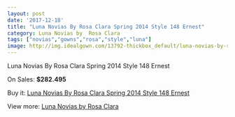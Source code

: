```yaml
---
layout: post
date: '2017-12-18'
title: "Luna Novias By Rosa Clara Spring 2014 Style 148 Ernest"
category: Luna Novias by  Rosa Clara
tags: ["novias","gowns","rosa","style","luna"]
image: http://img.idealgown.com/13792-thickbox_default/luna-novias-by-rosa-clara-spring-2014-style-148-ernest.jpg
---
```

Luna Novias By Rosa Clara Spring 2014 Style 148 Ernest

On Sales: **$282.495**
<a href="https://www.idealgown.com/en/luna-novias-by-rosa-clara/5549-luna-novias-by-rosa-clara-spring-2014-style-148-ernest.html"><amp-img layout="responsive" width="600" height="600" src="//img.idealgown.com/13792-thickbox_default/luna-novias-by-rosa-clara-spring-2014-style-148-ernest.jpg" alt="Luna Novias By Rosa Clara Spring 2014 Style 148 Ernest 0" /></a>
<a href="https://www.idealgown.com/en/luna-novias-by-rosa-clara/5549-luna-novias-by-rosa-clara-spring-2014-style-148-ernest.html"><amp-img layout="responsive" width="600" height="600" src="//img.idealgown.com/13793-thickbox_default/luna-novias-by-rosa-clara-spring-2014-style-148-ernest.jpg" alt="Luna Novias By Rosa Clara Spring 2014 Style 148 Ernest 1" /></a>

Buy it: [Luna Novias By Rosa Clara Spring 2014 Style 148 Ernest](https://www.idealgown.com/en/luna-novias-by-rosa-clara/5549-luna-novias-by-rosa-clara-spring-2014-style-148-ernest.html "Luna Novias By Rosa Clara Spring 2014 Style 148 Ernest")

View more: [Luna Novias by  Rosa Clara](https://www.idealgown.com/en/81-luna-novias-by--rosa-clara "Luna Novias by  Rosa Clara")